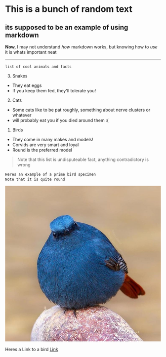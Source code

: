 # This is a bunch of random text
## its supposed to be an example of using markdown

**Now,** I may not understand *how* markdown works, but knowing how to *use* it is whats important
neat
***
`list of cool animals and facts`

3. Snakes
  * They eat eggs
  * If you keep them fed, they'll tolerate you!

2. Cats
  * Some cats like to be pat roughly, something about nerve clusters or whatever
  * will probably eat you if you died around them :(

1. Birds
  * They come in many makes and models!
  * Corvids are very smart and loyal
  * Round is the preferred model

> Note that this list is undisputeable fact, anything contradictory is wrong
```
Heres an example of a prime bird specimen
Note that it is quite round
```
![Image](berd.jpg)

Heres a Link to a bird
[Link](https://www.youtube.com/watch?v=oGYEA9WfySI)
